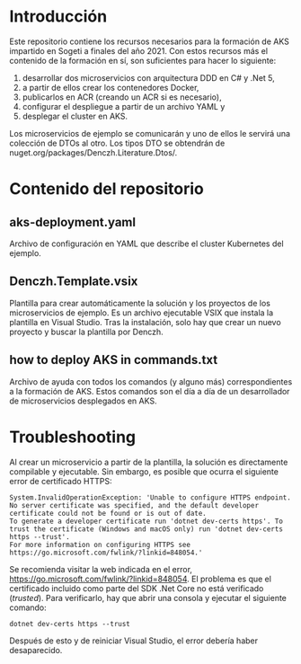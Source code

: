 # Introducción

Este repositorio contiene los recursos necesarios para la formación de AKS impartido en Sogeti a finales del año 2021. Con estos recursos más el contenido de la formación en sí, son suficientes para hacer lo siguiente:

1. desarrollar dos microservicios con arquitectura DDD en C# y .Net 5, 
2. a partir de ellos crear los contenedores Docker, 
3. publicarlos en ACR (creando un ACR si es necesario),
4. configurar el despliegue a partir de un archivo YAML y
5. desplegar el cluster en AKS.

Los microservicios de ejemplo se comunicarán y uno de ellos le servirá una colección de DTOs al otro. Los tipos DTO se obtendrán de nuget.org/packages/Denczh.Literature.Dtos/.

# Contenido del repositorio

## aks-deployment.yaml

Archivo de configuración en YAML que describe el cluster Kubernetes del ejemplo.

## Denczh.Template.vsix

Plantilla para crear automáticamente la solución y los proyectos de los microservicios de ejemplo. Es un archivo ejecutable VSIX que instala la plantilla en Visual Studio. Tras la instalación, solo hay que crear un nuevo proyecto y buscar la plantilla por Denczh.

## how to deploy AKS in commands.txt

Archivo de ayuda con todos los comandos (y alguno más) correspondientes a la formación de AKS. Estos comandos son el día a día de un desarrollador de microservicios desplegados en AKS.

# Troubleshooting

Al crear un microservicio a partir de la plantilla, la solución es directamente compilable y ejecutable. Sin embargo, es posible que ocurra el siguiente error de certificado HTTPS:

```
System.InvalidOperationException: 'Unable to configure HTTPS endpoint. No server certificate was specified, and the default developer certificate could not be found or is out of date.
To generate a developer certificate run 'dotnet dev-certs https'. To trust the certificate (Windows and macOS only) run 'dotnet dev-certs https --trust'.
For more information on configuring HTTPS see https://go.microsoft.com/fwlink/?linkid=848054.'
```

Se recomienda visitar la web indicada en el error, https://go.microsoft.com/fwlink/?linkid=848054. El problema es que el certificado incluido como parte del SDK .Net Core no está verificado (_trusted_). Para verificarlo, hay que abrir una consola y ejecutar el siguiente comando:

```
dotnet dev-certs https --trust
```

Después de esto y de reiniciar Visual Studio, el error debería haber desaparecido.